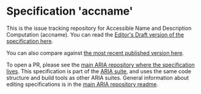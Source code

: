 # Specification 'accname'

This is the issue tracking repository for Accessible Name and Description Computation (accname). You can read the [Editor's Draft version of the specification here](https://w3c.github.io/accname/).

You can also compare against [the most recent published version here](https://www.w3.org/TR/accname-1.2/).

To open a PR, please see the [main ARIA repository where the specification lives](https://github.com/w3c/aria). This specification is part of the [ARIA suite](https://www.w3.org/WAI/ARIA/deliverables), and uses the same code structure and build tools as other ARIA suites. General information about editing specifications is in the [main ARIA repository readme](https://github.com/w3c/aria/).
